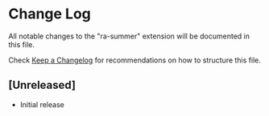 # Change Log
All notable changes to the "ra-summer" extension will be documented in this file.

Check [Keep a Changelog](http://keepachangelog.com/) for recommendations on how to structure this file.

## [Unreleased]
- Initial release
